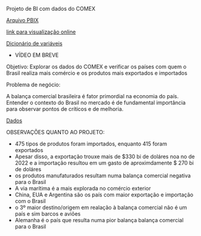 Projeto de BI com dados do COMEX

[Arquivo PBIX](https://1drv.ms/u/s!AmOCIYdVhZGmhPZyrx0vw_GlznIVzA?e=3G32Rb)

[link para visualização online](https://app.powerbi.com/view?r=eyJrIjoiNWI4ZDlkYzktYjg3OC00MTk4LTg0Y2YtYTQwZmYzM2Q3NDg4IiwidCI6Ijk5N2I2Y2U2LTFlNTktNDJhNC1hNWMwLWNjZDQ0MmMwYmZmNSJ9)

[Dicionário de variáveis](https://github.com/camilamaestrelli/MBA_Data-Science/blob/main/Projects/Data%20Analytics/dicvariaveis_econ_comex.xlsx)

- VÍDEO EM BREVE



Objetivo: Explorar os dados do COMEX e verificar os países com quem o Brasil realiza mais comércio e os produtos mais exportados e importados

Problema de negócio:

A balança comercial brasileira é fator primordial na economia do país. Entender o contexto do Brasil no mercado é de fundamental importância para observar pontos de críticos e de melhoria.


[Dados](https://www.gov.br/mdic/pt-br/assuntos/comercio-exterior/estatisticas/base-de-dados-bruta)






OBSERVAÇÕES QUANTO AO PROJETO:
- 475 tipos de produtos foram importados, enquanto 415 foram exportados
- Apesar disso, a exportação trouxe mais de $330 bi de doláres noa no de 2022 e a importação resultou em um gasto de aproximdamente $ 270 bi de doláres
- os produtos manufaturados resultam numa balança comercial negativa para o Brasil
- A via marítima é a mais explorada no comércio exterior
- China, EUA e Argentina são os país com maior exportação e importação com o Brasil
- o 3º maior destino/origem em realação à balança comercial não é um país e sim barcos e aviões
- Alemanha é o país que resulta numa pior balança balança comercial para o Brasil



